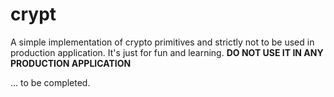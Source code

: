 # crypt
A simple implementation of crypto primitives and strictly not to be used in production application. It's just for fun and learning. **DO NOT USE IT IN ANY PRODUCTION APPLICATION**

... to be completed.
